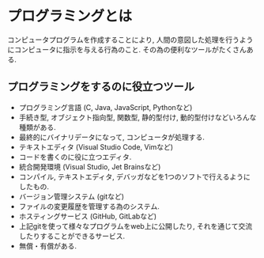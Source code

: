 # プログラミングとは
コンピュータプログラムを作成することにより, 人間の意図した処理を行うようにコンピュータに指示を与える行為のこと.
その為の便利なツールがたくさんある.

## プログラミングをするのに役立つツール
- プログラミング言語 (C, Java, JavaScript, Pythonなど)
 - 手続き型, オブジェクト指向型, 関数型, 静的型付け, 動的型付けなどいろんな種類がある.
 - 最終的にバイナリデータになって, コンピュータが処理する.
- テキストエディタ (Visual Studio Code, Vimなど)
 - コードを書くのに役に立つエディタ.
- 統合開発環境 (Visual Studio, Jet Brainsなど)
 - コンパイル, テキストエディタ, デバッガなどを1つのソフトで行えるようにしたもの.
- バージョン管理システム (gitなど)
 - ファイルの変更履歴を管理する為のシステム.
- ホスティングサービス (GitHub, GitLabなど)
 - 上記gitを使って様々なプログラムをweb上に公開したり, それを通じて交流したりすることができるサービス.
 - 無償・有償がある.
